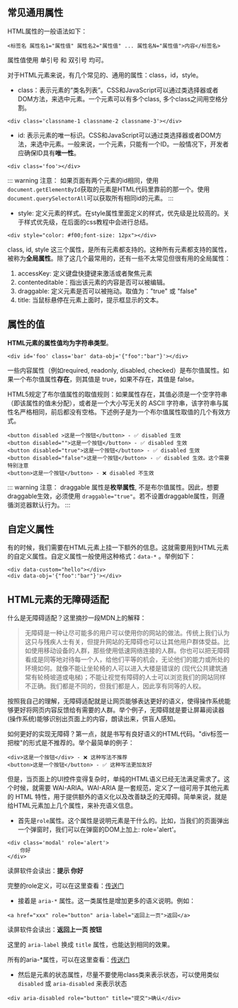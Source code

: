 ## 常见通用属性

HTML属性的一般语法如下：

```
<标签名 属性名1="属性值" 属性名2="属性值" ... 属性名N="属性值">内容</标签名>
```

属性值使用 单引号 和 双引号 均可。

对于HTML元素来说，有几个常见的、通用的属性：class，id，style。

- class：表示元素的“类名列表”。CSS和JavaScript可以通过类选择器或者DOM方法，来选中元素。一个元素可以有多个class, 多个class之间用空格分割。

```
<div class='classname-1 classname-2 classname-3'></div>
```

- id: 表示元素的唯一标识。CSS和JavaScript可以通过类选择器或者DOM方法，来选中元素。一般来说，一个元素，只能有一个ID。一般情况下，开发者应确保ID具有**唯一性**。

```
<div class='foo'></div>
```

::: warning 注意：
如果页面有两个元素的id相同，使用`document.getElementById`获取的元素是HTML代码里靠前的那一个。使用`document.querySelectorAll`可以获取所有相同id的元素。
:::


- style: 定义元素的样式。在style属性里面定义的样式，优先级是比较高的。关于样式优先级，在后面的css教程中会进行总结。

```
<div style="color: #f00;font-size: 12px"></div>
```

class, id, style 这三个属性，是所有元素都支持的。这种所有元素都支持的属性，被称为**全局属性**。除了这几个最常用的，还有一些不太常见但很有用的全局属性：

1. accessKey: 定义键盘快捷键来激活或者聚焦元素
2. contenteditable：指出该元素的内容是否可以被编辑。
3. draggable: 定义元素是否可以被拖动。取值为："true" 或 "false"
4. title: 当鼠标悬停在元素上面时，提示框显示的文本。

## 属性的值

**HTML元素的属性值均为字符串类型**。

```
<div id='foo' class='bar' data-obj='{"foo":"bar"}'></div>
```

一些内容属性（例如required, readonly, disabled, checked）是布尔值属性。如果一个布尔值属性**存在**，则其值是 true，如果不存在，其值是 false。

HTML5规定了布尔值属性的取值规则：如果属性存在，其值必须是一个空字符串（即该属性的值未分配），或者是一个大小写无关的 ASCII 字符串，该字符串与属性名严格相同，前后都没有空格。下述例子是为一个布尔值属性取值的几个有效方式。

```
<button disabled >这是一个按钮</button> - ✅ disabled 生效
<button disabled="">这是一个按钮</button> - ✅ disabled 生效
<button disabled="true">这是一个按钮</button> - ✅ disabled 生效
<button disabled="false">这是一个按钮</button> - ✅ disabled 生效。这个需要特别注意
<button>这是一个按钮</button> - ❌ disabled 不生效
```

::: warning 注意：
draggable 属性是**枚举属性**, 不是布尔值属性。因此，想要draggable生效，必须使用 `draggable="true"`。若不设置draggable属性，则遵循浏览器默认行为。
:::


## 自定义属性

有的时候，我们需要在HTML元素上挂一下额外的信息。这就需要用到HTML元素的自定义属性。自定义属性一般使用这种格式：`data-*` 。举例如下：

```
<div data-custom="hello"></div>
<div data-obj='{"foo":"bar"}'></div>
```

## HTML元素的无障碍适配

什么是无障碍适配？这里摘抄一段MDN上的解释：

> 无障碍是一种让尽可能多的用户可以使用你的网站的做法。传统上我们认为这只与残疾人士有关，但提升网站的无障碍也可以让其他用户群体受益。比如使用移动设备的人群，那些使用低速网络连接的人群。你也可以把无障碍看成是同等地对待每一个人，给他们平等的机会，无论他们的能力或所处的环境如何。就像不能让坐轮椅的人可以进入大楼是错误的 (现代公共建筑通常有轮椅坡道或电梯)；不能让视觉有障碍的人士可以浏览我们的网站同样不正确。我们都是不同的，但我们都是人，因此享有同等的人权。

按照我自己的理解，无障碍适配就是让网页能够表达更好的语义，使得操作系统能够更好将网页内容反馈给有需要的人群。举个例子，无障碍就是要让屏幕阅读器(操作系统)能够识别出页面上的内容，朗读出来，供盲人感知。

如何更好的实现无障碍？第一点，就是书写有良好语义的HTML代码。"div标签一把梭"的形式是不推荐的。举个最简单的例子：

```
<div>这是一个按钮</div> - ❌ 这种写法不推荐
<button>这是一个按钮</button> - ✅ 这种写法更加友好
```

但是，当页面上的UI控件变得复杂时，单纯的HTML语义已经无法满足需求了。这个时候，就需要 WAI-ARIA。WAI-ARIA 是一套规范，定义了一组可用于其他元素的 HTML 特性，用于提供额外的语义化以及改善缺乏的无障碍。简单来说，就是给HTML元素加上几个属性，来补充语义信息。

- 首先是`role`属性。这个属性是说明元素是干什么的。比如，当我们的页面弹出一个弹窗时，我们可以在弹窗的DOM上加上: role='alert'。

```
<div class='modal' role='alert'>
    你好
</div>
```
读屏软件会读出：**提示 你好**

完整的role定义，可以在这里查看：[传送门](https://www.w3.org/TR/wai-aria-1.1/#role_definitions)

- 接着是 `aria-*` 属性。这一类属性是增加更多的语义说明。例如：
```
<a href="xxx" role="button" aria-label="返回上一页">返回</a>
```
读屏软件会读出：**返回上一页 按钮**

这里的 `aria-label` 换成 `title` 属性，也能达到相同的效果。

所有的aria-*属性，可以在这里查看：[传送门](https://www.w3.org/TR/wai-aria-1.1/#state_prop_def)

- 然后是元素的状态属性，尽量不要使用class类来表示状态，可以使用类似 `disabled` 或 `aria-disabled` 来表示状态

```
<div aria-disabled role="button" title="提交">确认</div>
```
